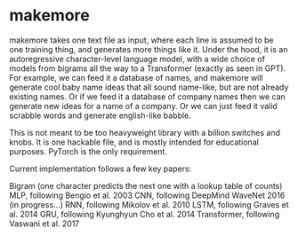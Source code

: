 # makemore

makemore takes one text file as input, where each line is assumed to be one training thing, and generates more things like it. Under the hood, it is an autoregressive character-level language model, with a wide choice of models from bigrams all the way to a Transformer (exactly as seen in GPT). For example, we can feed it a database of names, and makemore will generate cool baby name ideas that all sound name-like, but are not already existing names. Or if we feed it a database of company names then we can generate new ideas for a name of a company. Or we can just feed it valid scrabble words and generate english-like babble.

This is not meant to be too heavyweight library with a billion switches and knobs. It is one hackable file, and is mostly intended for educational purposes. PyTorch is the only requirement.

Current implementation follows a few key papers:

Bigram (one character predicts the next one with a lookup table of counts)
MLP, following Bengio et al. 2003
CNN, following DeepMind WaveNet 2016 (in progress...)
RNN, following Mikolov et al. 2010
LSTM, following Graves et al. 2014
GRU, following Kyunghyun Cho et al. 2014
Transformer, following Vaswani et al. 2017
